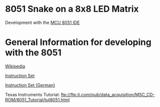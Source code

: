 # 8051 Snake on a 8x8 LED Matrix
Development with the [MCU 8051 IDE](https://sourceforge.net/projects/mcu8051ide/)

# General Information for developing with the 8051
[Wikipedia](https://en.wikipedia.org/wiki/Intel_MCS-51)

[Instruction Set](https://www.win.tue.nl/~aeb/comp/8051/set8051.html#51movx)

[Instruction Set (German)](http://www.global.hs-mittweida.de/~mcls/deutsch/helpsys/t_as2.htm)

Texas Instruments Tutorial: ftp://ftp.ti.com/pub/data_acquisition/MSC_CD-ROM/8051_Tutorial/tut8051.html
